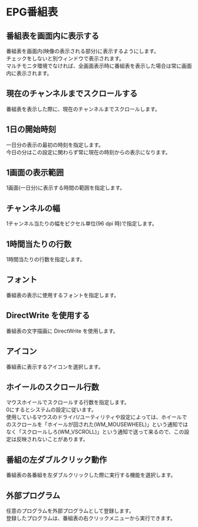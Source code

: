 # EPG番組表

## 番組表を画面内に表示する

番組表を画面内(映像の表示される部分)に表示するようにします。  
チェックをしないと別ウィンドウで表示されます。  
マルチモニタ環境でなければ、全画面表示時に番組表を表示した場合は常に画面内に表示されます。

## 現在のチャンネルまでスクロールする

番組表を表示した際に、現在のチャンネルまでスクロールします。

## 1日の開始時刻

一日分の表示の最初の時刻を指定します。  
今日の分はこの設定に関わらず常に現在の時刻からの表示になります。

## 1画面の表示範囲

1画面(一日分)に表示する時間の範囲を指定します。

## チャンネルの幅

1チャンネル当たりの幅をピクセル単位(96 dpi 時)で指定します。

## 1時間当たりの行数

1時間当たりの行数を指定します。

## フォント

番組表の表示に使用するフォントを指定します。

## DirectWrite を使用する

番組表の文字描画に DirectWrite を使用します。

## アイコン

番組表に表示するアイコンを選択します。

## ホイールのスクロール行数

マウスホイールでスクロールする行数を指定します。  
0にするとシステムの設定に従います。  
使用しているマウスのドライバ/ユーティリティや設定によっては、ホイールでのスクロールを「ホイールが回された(WM_MOUSEWHEEL)」という通知ではなく「スクロールしろ(WM_VSCROLL)」という通知で送って来るので、この設定は反映されないことがあります。

## 番組の左ダブルクリック動作

番組表の各番組を左ダブルクリックした際に実行する機能を選択します。

## 外部プログラム

任意のプログラムを外部プログラムとして登録します。  
登録したプログラムは、番組表の右クリックメニューから実行できます。

